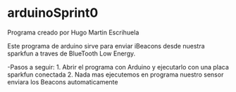 # arduinoSprint0
Programa creado por Hugo Martin Escrihuela

Este programa de arduino sirve para enviar iBeacons desde nuestra sparkfun a traves de BlueTooth Low Energy.

-Pasos a seguir:
    1. Abrir el programa con Arduino y ejecutarlo con una placa sparkfun conectada
    2. Nada mas ejecutemos en programa nuestro sensor enviara los Beacons automaticamente